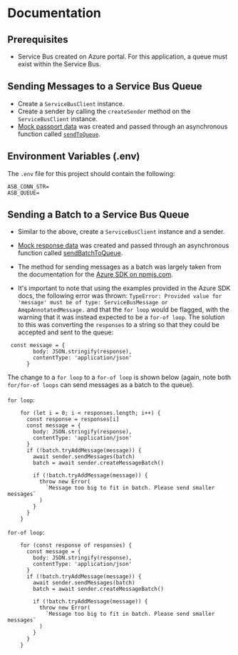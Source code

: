 # Documentation

## Prerequisites

- Service Bus created on Azure portal. For this application, a queue must exist within the Service Bus.

## Sending Messages to a Service Bus Queue

- Create a `ServiceBusClient` instance.
- Create a sender by calling the `createSender` method on the `ServiceBusClient` instance.
- [Mock passport data](https://github.com/rtasalem/passport-data-sender/blob/main/app/send-messages/mock-data.js) was created and passed through an asynchronous function called [`sendToQueue`](https://github.com/rtasalem/passport-data-sender/blob/main/app/send-messages/send-to-queue.js).

## Environment Variables (.env)

The `.env` file for this project should contain the following:

```
ASB_CONN_STR=
ASB_QUEUE=
```

## Sending a Batch to a Service Bus Queue

- Similar to the above, create a `ServiceBusClient` instance and a sender.
- [Mock response data](https://github.com/rtasalem/passport-data-sender/blob/main/app/send-messages-batch/mock-responses.js) was created and passed through an asynchronous function called [sendBatchToQueue](https://github.com/rtasalem/passport-data-sender/blob/main/app/send-messages-batch/send-batch.js).
- The method for sending messages as a batch was largely taken from the documentation for the [Azure SDK on npmjs.com](https://www.npmjs.com/package/@azure/service-bus#send-messages).


- It's important to note that using the examples provided in the Azure SDK docs, the following error was thrown: `TypeError: Provided value for 'message' must be of type: ServiceBusMessage or AmqpAnnotatedMessage.` and that the `for loop` would be flagged, with the warning that it was instead expected to be a `for-of loop`. The solution to this was converting the `responses` to a string so that they could be accepted and sent to the queue:

```
 const message = {
        body: JSON.stringify(response),
        contentType: 'application/json'
      }
```

The change to a `for loop` to a `for-of loop` is shown below (again, note both `for/for-of loops` can send messages as a batch to the queue).<br><br>
`for loop`:

```
    for (let i = 0; i < responses.length; i++) {
      const response = responses[i]
      const message = {
        body: JSON.stringify(response),
        contentType: 'application/json'
      }
      if (!batch.tryAddMessage(message)) {
        await sender.sendMessages(batch)
        batch = await sender.createMessageBatch()

        if (!batch.tryAddMessage(message)) {
          throw new Error(
            `Message too big to fit in batch. Please send smaller messages`
          )
        }
      }
    }
```
`for-of loop`:
```
    for (const response of responses) {
      const message = {
        body: JSON.stringify(response),
        contentType: 'application/json'
      }
      if (!batch.tryAddMessage(message)) {
        await sender.sendMessages(batch)
        batch = await sender.createMessageBatch()

        if (!batch.tryAddMessage(message)) {
          throw new Error(
            `Message too big to fit in batch. Please send smaller messages`
          )
        }
      }
    }
```
